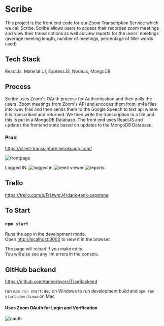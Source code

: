 # Scribe
This project is the front end code for our Zoom Transcription Service which we call Scribe.
Scribe allows users to access their recorded zoom meetings and view their transcriptions as well as view reports for the users' meetings (average meeting length, number of meetings, percentage of filler words used)

## Tech Stack
ReactJs, Material UI, ExpressJS, NodeJs, MongoDB

## Process 
Scribe uses Zoom's OAuth process for Authentication and then pulls the users' Zoom meetings from Zoom's API and encodes them from .m4a files into .wav files and then sends them to the Google Speech to text api where it is transcribed and returned. We then write the transcription to a file and this is put in a MongoDB Database. The front end uses ReactJS and updates the frontend state based on updates to the MongoDB Database.

### Prod
https://client-transcipture.herokuapp.com/

![frontpage](https://user-images.githubusercontent.com/38148103/82002595-2adbd980-962c-11ea-9c78-ae1acc580675.PNG)

Logged IN: 
![logged in](https://user-images.githubusercontent.com/38148103/82003249-e5201080-962d-11ea-99b2-ec2810dffeed.PNG)
![remit viewer](https://user-images.githubusercontent.com/38148103/82003278-f2d59600-962d-11ea-8c9d-9a24283ec5a2.PNG)
![reports](https://user-images.githubusercontent.com/38148103/82003279-f406c300-962d-11ea-800f-97f7238a3e81.PNG)


## Trello
https://trello.com/b/FrUwnrJ4/dank-tank-capstone

## To Start
### `npm start`

Runs the app in the development mode.<br />
Open [http://localhost:3000](http://localhost:3000) to view it in the browser.

The page will reload if you make edits.<br />
You will also see any lint errors in the console.

## GitHub backend
https://github.com/tannerbyers/TranBackend

run `npm run start:dev` on Windows to run development build
and `npm run start:dev:linux` on Mac 

#### Uses Zoom OAuth for Login and Verification 

![oauth](https://user-images.githubusercontent.com/38148103/82003216-ca4d9c00-962d-11ea-92da-1bef25d3609a.PNG)


